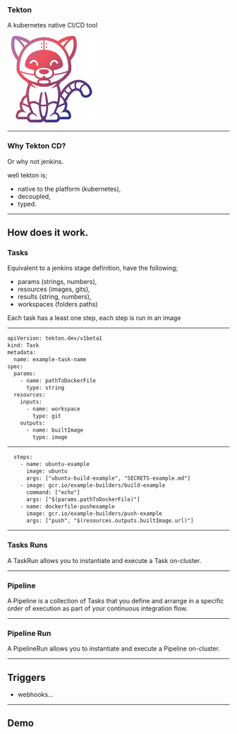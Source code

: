 ### Tekton

A kubernetes native CI/CD tool

![tekton](tekton.png)

----


### Why Tekton CD?

Or why not jenkins.

well tekton is;
- native to the platform (kubernetes),
- decoupled,
- typed.

---

## How does it work.

### Tasks

Equivalent to a jenkins stage definition, have the following;

- params (strings, numbers),
- resources (images, gits),
- results (string, numbers),
- workspaces (folders paths)

Each task has a least one step,
each step is run in an image

----

```
apiVersion: tekton.dev/v1beta1
kind: Task
metadata:
  name: example-task-name
spec:
  params:
    - name: pathToDockerFile
      type: string
  resources:
    inputs:
      - name: workspace
        type: git
    outputs:
      - name: builtImage
        type: image
```
----
```
  steps:
    - name: ubuntu-example
      image: ubuntu
      args: ["ubuntu-build-example", "SECRETS-example.md"]
    - image: gcr.io/example-builders/build-example
      command: ["echo"]
      args: ["$(params.pathToDockerFile)"]
    - name: dockerfile-pushexample
      image: gcr.io/example-builders/push-example
      args: ["push", "$(resources.outputs.builtImage.url)"]
```

---

### Tasks Runs

A TaskRun allows you to instantiate and execute a Task on-cluster.

---
### Pipeline

A Pipeline is a collection of Tasks that you define and arrange in a specific order of execution as part of your continuous integration flow.

---
### Pipeline Run

A PipelineRun allows you to instantiate and execute a Pipeline on-cluster.

---

## Triggers 

- webhooks...

---


## Demo
